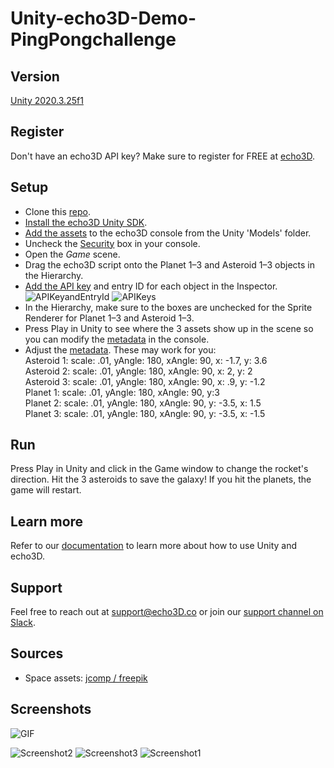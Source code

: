 # Unity-echo3D-Demo-PingPongchallenge

## Version
[Unity 2020.3.25f1](https://unity3d.com/get-unity/download/archive)

## Register
Don't have an echo3D API key? Make sure to register for FREE at [echo3D](https://console.echo3D.co/#/auth/register).

## Setup
* Clone this [repo](https://github.com/echo3Dco/Unity-echo3D-Demo-AsteroidAmbush/).
* [Install the echo3D Unity SDK](https://docs.echo3D.co/unity/installation).
* [Add the assets](https://docs.echo3D.co/quickstart/add-a-3d-model) to the echo3D console from the Unity 'Models' folder.
* Uncheck the [Security](https://docs.echo3d.co/web-console/deliver-pages/security-page) box in your console.
* Open the _Game_ scene.
* Drag the echo3D script onto the Planet 1–3 and Asteroid 1–3 objects in the Hierarchy.
* [Add the API key](https://docs.echo3D.co/unity/using-the-sdk) and entry ID for each object in the Inspector.
![APIKeyandEntryId](https://user-images.githubusercontent.com/99516371/175661063-031a0d62-af0f-4335-be12-b73317527e54.png)
![APIKeys](https://user-images.githubusercontent.com/99516371/175661091-be08d75f-dfe6-4577-b89c-b926fa3fd9ce.png)
* In the Hierarchy, make sure to the boxes are unchecked for the Sprite Renderer for Planet 1–3 and Asteroid 1–3.
* Press Play in Unity to see where the 3 assets show up in the scene so you can modify the [metadata](https://docs.echo3d.co/unity/transforming-content) in the console.
* Adjust the [metadata](https://docs.echo3d.co/unity/transforming-content). These may work for you: <br>
Asteroid 1: scale: .01, yAngle: 180, xAngle: 90, x: -1.7, y: 3.6 <br>
Asteroid 2: scale: .01, yAngle: 180, xAngle: 90, x: 2, y: 2 <br>
Asteroid 3: scale: .01, yAngle: 180, xAngle: 90, x: .9, y: -1.2 <br>
Planet 1: scale: .01, yAngle: 180, xAngle: 90, y:3  <br>
Planet 2: scale: .01, yAngle: 180, xAngle: 90, y: -3.5, x: 1.5 <br>
Planet 3: scale: .01, yAngle: 180, xAngle: 90, y: -3.5, x: -1.5 <br>

## Run
Press Play in Unity and click in the Game window to change the rocket's direction. Hit the 3 asteroids to save the galaxy! If you hit the planets, the game will restart.

## Learn more
Refer to our [documentation](https://docs.echo3D.co/unity/) to learn more about how to use Unity and echo3D.

## Support
Feel free to reach out at [support@echo3D.co](mailto:support@echo3D.co) or join our [support channel on Slack](https://go.echo3D.co/join). 

## Sources
* Space assets: [jcomp / freepik](https://www.freepik.com/free-vector/spacecraft-shuttle-exploration-fly-outer-space-vehicle-machine-astronomy-station-vector-illustration_25273368.htm#query=rocket%20ship%20and%20planets&position=1&from_view=search)

## Screenshots
![GIF](https://user-images.githubusercontent.com/99516371/175661388-b13bb532-e758-405f-9048-20dd6b9bfeee.gif)

![Screenshot2](https://user-images.githubusercontent.com/99516371/175661372-eb94504a-83b8-4d5b-9656-ff65811df883.png)
![Screenshot3](https://user-images.githubusercontent.com/99516371/175661376-363db3ea-3762-46b6-9df5-dd7385a86e9c.png)
![Screenshot1](https://user-images.githubusercontent.com/99516371/175661379-24721554-3686-4807-8096-d8f823c61bfc.png)


